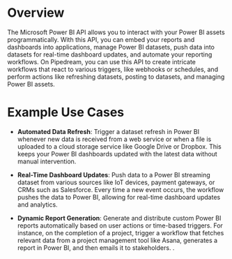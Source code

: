# Overview

The Microsoft Power BI API allows you to interact with your Power BI assets programmatically. With this API, you can embed your reports and dashboards into applications, manage Power BI datasets, push data into datasets for real-time dashboard updates, and automate your reporting workflows. On Pipedream, you can use this API to create intricate workflows that react to various triggers, like webhooks or schedules, and perform actions like refreshing datasets, posting to datasets, and managing Power BI assets.

# Example Use Cases

- **Automated Data Refresh**: Trigger a dataset refresh in Power BI whenever new data is received from a web service or when a file is uploaded to a cloud storage service like Google Drive or Dropbox. This keeps your Power BI dashboards updated with the latest data without manual intervention.

- **Real-Time Dashboard Updates**: Push data to a Power BI streaming dataset from various sources like IoT devices, payment gateways, or CRMs such as Salesforce. Every time a new event occurs, the workflow pushes the data to Power BI, allowing for real-time dashboard updates and analytics.

- **Dynamic Report Generation**: Generate and distribute custom Power BI reports automatically based on user actions or time-based triggers. For instance, on the completion of a project, trigger a workflow that fetches relevant data from a project management tool like Asana, generates a report in Power BI, and then emails it to stakeholders.
.
